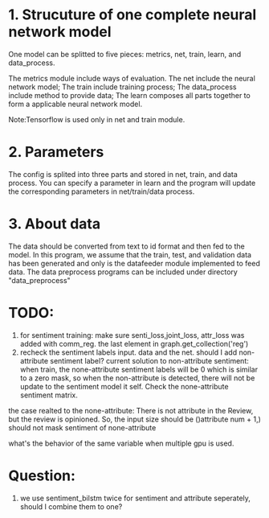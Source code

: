 # 1. Strucuture of one complete neural network model
One model can be splitted to five pieces: metrics, net, train, learn, and data_process.

The metrics module include ways of evaluation.
The net include the neural network model;
The train include training process;
The data_process include method to provide data;
The learn  composes all parts together to form a applicable neural network model.

Note:Tensorflow is used only in net and train module.

# 2. Parameters
The config is splited into three parts and stored in net, train, and data process. You can specify a parameter in learn and the 
program will update the corresponding parameters in net/train/data process.

# 3. About data
The data should be converted from text to id format and then fed to the model. In this program, we assume that the train, test, and validation 
data has been generated and only is the datafeeder module implemented to feed data. The data preprocess programs can be included under directory "data_preprocess"

# TODO:
1. for sentiment training: make sure senti_loss,joint_loss, attr_loss was added with comm_reg. 
the last element in graph.get_collection('reg')
2. recheck the sentiment labels input. data and the net.
should I add non-attribute sentiment label?
current solution to non-attribute sentiment: when train, the none-attribute sentiment labels will be 0 which is similar to a zero mask, so when the non-attribute
is detected, there will not be update to the sentiment model it self. Check the none-attribute sentiment matrix. 

the case realted to the none-attribute:
There is not attribute in the Review, but the review is opinioned. So, the input size should be ()attribute num + 1,)
should not mask sentiment of none-attribute

what's the behavior of the same variable when multiple gpu is used.

# Question:
1. we use sentiment_bilstm twice for sentiment and attribute seperately, should I combine them to one?